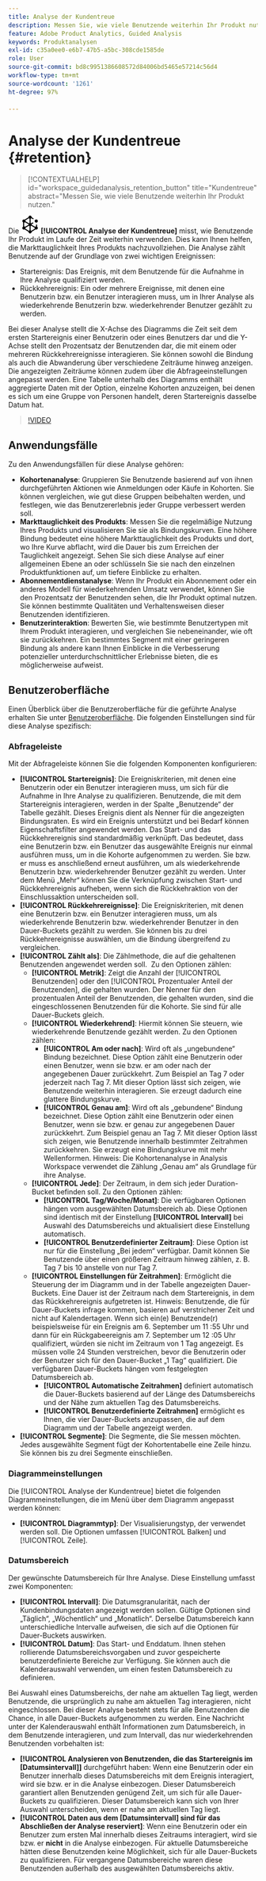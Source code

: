 ```yaml
---
title: Analyse der Kundentreue
description: Messen Sie, wie viele Benutzende weiterhin Ihr Produkt nutzen.
feature: Adobe Product Analytics, Guided Analysis
keywords: Produktanalysen
exl-id: c35a0ee0-e6b7-47b5-a5bc-308cde1585de
role: User
source-git-commit: bd8c9951386608572d84006bd5465e57214c56d4
workflow-type: tm+mt
source-wordcount: '1261'
ht-degree: 97%

---
```


# Analyse der Kundentreue {#retention}

<!-- markdownlint-disable MD034 -->

>[!CONTEXTUALHELP]
>id="workspace_guidedanalysis_retention_button"
>title="Kundentreue"
>abstract="Messen Sie, wie viele Benutzende weiterhin Ihr Produkt nutzen."

<!-- markdownlint-enable MD034 -->

Die ![Retention](/help/assets/icons/Retention.svg) **[!UICONTROL Analyse der Kundentreue]** misst, wie Benutzende Ihr Produkt im Laufe der Zeit weiterhin verwenden. Dies kann Ihnen helfen, die Markttauglichkeit Ihres Produkts nachzuvollziehen. Die Analyse zählt Benutzende auf der Grundlage von zwei wichtigen Ereignissen:

* Startereignis: Das Ereignis, mit dem Benutzende für die Aufnahme in Ihre Analyse qualifiziert werden.
* Rückkehrereignis: Ein oder mehrere Ereignisse, mit denen eine Benutzerin bzw. ein Benutzer interagieren muss, um in Ihrer Analyse als wiederkehrende Benutzerin bzw. wiederkehrender Benutzer gezählt zu werden.

Bei dieser Analyse stellt die X-Achse des Diagramms die Zeit seit dem ersten Startereignis einer Benutzerin oder eines Benutzers dar und die Y-Achse stellt den Prozentsatz der Benutzenden dar, die mit einem oder mehreren Rückkehrereignisse interagieren. Sie können sowohl die Bindung als auch die Abwanderung über verschiedene Zeiträume hinweg anzeigen. Die angezeigten Zeiträume können zudem über die Abfrageeinstellungen angepasst werden. Eine Tabelle unterhalb des Diagramms enthält aggregierte Daten mit der Option, einzelne Kohorten anzuzeigen, bei denen es sich um eine Gruppe von Personen handelt, deren Startereignis dasselbe Datum hat.

>[!VIDEO](https://video.tv.adobe.com/v/3435787/?captions=ger&quality=12&learn=on)


## Anwendungsfälle

Zu den Anwendungsfällen für diese Analyse gehören:

* **Kohortenanalyse**: Gruppieren Sie Benutzende basierend auf von ihnen durchgeführten Aktionen wie Anmeldungen oder Käufe in Kohorten. Sie können vergleichen, wie gut diese Gruppen beibehalten werden, und festlegen, wie das Benutzererlebnis jeder Gruppe verbessert werden soll.
* **Markttauglichkeit des Produkts**: Messen Sie die regelmäßige Nutzung Ihres Produkts und visualisieren Sie sie als Bindungskurven. Eine höhere Bindung bedeutet eine höhere Markttauglichkeit des Produkts und dort, wo Ihre Kurve abflacht, wird die Dauer bis zum Erreichen der Tauglichkeit angezeigt. Sehen Sie sich diese Analyse auf einer allgemeinen Ebene an oder schlüsseln Sie sie nach den einzelnen Produktfunktionen auf, um tiefere Einblicke zu erhalten.
* **Abonnementdienstanalyse**: Wenn Ihr Produkt ein Abonnement oder ein anderes Modell für wiederkehrenden Umsatz verwendet, können Sie den Prozentsatz der Benutzenden sehen, die Ihr Produkt optimal nutzen. Sie können bestimmte Qualitäten und Verhaltensweisen dieser Benutzenden identifizieren.
* **Benutzerinteraktion**: Bewerten Sie, wie bestimmte Benutzertypen mit Ihrem Produkt interagieren, und vergleichen Sie nebeneinander, wie oft sie zurückkehren. Ein bestimmtes Segment mit einer geringeren Bindung als andere kann Ihnen Einblicke in die Verbesserung potenzieller unterdurchschnittlicher Erlebnisse bieten, die es möglicherweise aufweist.

## Benutzeroberfläche

Einen Überblick über die Benutzeroberfläche für die geführte Analyse erhalten Sie unter [Benutzeroberfläche](../overview.md#interface). Die folgenden Einstellungen sind für diese Analyse spezifisch:

### Abfrageleiste

Mit der Abfrageleiste können Sie die folgenden Komponenten konfigurieren:

* **[!UICONTROL Startereignis]**: Die Ereigniskriterien, mit denen eine Benutzerin oder ein Benutzer interagieren muss, um sich für die Aufnahme in Ihre Analyse zu qualifizieren. Benutzende, die mit dem Startereignis interagieren, werden in der Spalte „Benutzende“ der Tabelle gezählt. Dieses Ereignis dient als Nenner für die angezeigten Bindungsraten. Es wird ein Ereignis unterstützt und bei Bedarf können Eigenschaftsfilter angewendet werden. Das Start- und das Rückkehrereignis sind standardmäßig verknüpft. Das bedeutet, dass eine Benutzerin bzw. ein Benutzer das ausgewählte Ereignis nur einmal ausführen muss, um in die Kohorte aufgenommen zu werden. Sie bzw. er muss es anschließend erneut ausführen, um als wiederkehrende Benutzerin bzw. wiederkehrender Benutzer gezählt zu werden. Unter dem Menü „Mehr“ können Sie die Verknüpfung zwischen Start- und Rückkehrereignis aufheben, wenn sich die Rückkehraktion von der Einschlussaktion unterscheiden soll.
* **[!UICONTROL Rückkehrereignisse]**: Die Ereigniskriterien, mit denen eine Benutzerin bzw. ein Benutzer interagieren muss, um als wiederkehrende Benutzerin bzw. wiederkehrender Benutzer in den Dauer-Buckets gezählt zu werden. Sie können bis zu drei Rückkehrereignisse auswählen, um die Bindung übergreifend zu vergleichen.
* **[!UICONTROL Zählt als]**: Die Zählmethode, die auf die gehaltenen Benutzenden angewendet werden soll.  Zu den Optionen zählen:
   * **[!UICONTROL Metrik]**: Zeigt die Anzahl der [!UICONTROL Benutzenden] oder den [!UICONTROL Prozentualer Anteil der Benutzenden], die gehalten wurden. Der Nenner für den prozentualen Anteil der Benutzenden, die gehalten wurden, sind die eingeschlossenen Benutzenden für die Kohorte. Sie sind für alle Dauer-Buckets gleich.
   * **[!UICONTROL Wiederkehrend]**: Hiermit können Sie steuern, wie wiederkehrende Benutzende gezählt werden. Zu den Optionen zählen:
      * **[!UICONTROL Am oder nach]**: Wird oft als „ungebundene“ Bindung bezeichnet. Diese Option zählt eine Benutzerin oder einen Benutzer, wenn sie bzw. er am oder nach der angegebenen Dauer zurückkehrt. Zum Beispiel an Tag 7 oder jederzeit nach Tag 7. Mit dieser Option lässt sich zeigen, wie Benutzende weiterhin interagieren. Sie erzeugt dadurch eine glattere Bindungskurve.
      * **[!UICONTROL Genau am]**: Wird oft als „gebundene“ Bindung bezeichnet. Diese Option zählt eine Benutzerin oder einen Benutzer, wenn sie bzw. er genau zur angegebenen Dauer zurückkehrt. Zum Beispiel genau an Tag 7. Mit dieser Option lässt sich zeigen, wie Benutzende innerhalb bestimmter Zeitrahmen zurückkehren. Sie erzeugt eine Bindungskurve mit mehr Wellenformen. Hinweis: Die Kohortenanalyse in Analysis Workspace verwendet die Zählung „Genau am“ als Grundlage für ihre Analyse.
   * **[!UICONTROL Jede]**: Der Zeitraum, in dem sich jeder Duration-Bucket befinden soll. Zu den Optionen zählen:
      * **[!UICONTROL Tag/Woche/Monat]**: Die verfügbaren Optionen hängen vom ausgewählten Datumsbereich ab. Diese Optionen sind identisch mit der Einstellung **[!UICONTROL Intervall]** bei Auswahl des Datumsbereichs und aktualisiert diese Einstellung automatisch.
      * **[!UICONTROL Benutzerdefinierter Zeitraum]**: Diese Option ist nur für die Einstellung „Bei jedem“ verfügbar. Damit können Sie Benutzende über einen größeren Zeitraum hinweg zählen, z. B. Tag 7 bis 10 anstelle von nur Tag 7.
   * **[!UICONTROL Einstellungen für Zeitrahmen]**: Ermöglicht die Steuerung der im Diagramm und in der Tabelle angezeigten Dauer-Buckets. Eine Dauer ist der Zeitraum nach dem Startereignis, in dem das Rückkehrereignis aufgetreten ist. Hinweis: Benutzende, die für Dauer-Buckets infrage kommen, basieren auf verstrichener Zeit und nicht auf Kalendertagen. Wenn sich ein(e) Benutzende(r) beispielsweise für ein Ereignis am 6. September um 11 :55 Uhr und dann für ein Rückgabeereignis am 7. September um 12 :05 Uhr qualifiziert, würden sie nicht im Zeitraum von 1 Tag angezeigt. Es müssen volle 24 Stunden verstreichen, bevor die Benutzerin oder der Benutzer sich für den Dauer-Bucket „1 Tag“ qualifiziert. Die verfügbaren Dauer-Buckets hängen vom festgelegten Datumsbereich ab.
      * **[!UICONTROL Automatische Zeitrahmen]** definiert automatisch die Dauer-Buckets basierend auf der Länge des Datumsbereichs und der Nähe zum aktuellen Tag des Datumsbereichs.
      * **[!UICONTROL Benutzerdefinierte Zeitrahmen]** ermöglicht es Ihnen, die vier Dauer-Buckets anzupassen, die auf dem Diagramm und der Tabelle angezeigt werden.
* **[!UICONTROL Segmente]**: Die Segmente, die Sie messen möchten. Jedes ausgewählte Segment fügt der Kohortentabelle eine Zeile hinzu. Sie können bis zu drei Segmente einschließen.

### Diagrammeinstellungen

Die [!UICONTROL Analyse der Kundentreue] bietet die folgenden Diagrammeinstellungen, die im Menü über dem Diagramm angepasst werden können:

* **[!UICONTROL Diagrammtyp]**: Der Visualisierungstyp, der verwendet werden soll. Die Optionen umfassen [!UICONTROL Balken] und [!UICONTROL Zeile].

### Datumsbereich

Der gewünschte Datumsbereich für Ihre Analyse. Diese Einstellung umfasst zwei Komponenten:

* **[!UICONTROL Intervall]**: Die Datumsgranularität, nach der Kundenbindungsdaten angezeigt werden sollen. Gültige Optionen sind „Täglich“, „Wöchentlich“ und „Monatlich“. Derselbe Datumsbereich kann unterschiedliche Intervalle aufweisen, die sich auf die Optionen für Dauer-Buckets auswirken.
* **[!UICONTROL Datum]**: Das Start- und Enddatum. Ihnen stehen rollierende Datumsbereichsvorgaben und zuvor gespeicherte benutzerdefinierte Bereiche zur Verfügung. Sie können auch die Kalenderauswahl verwenden, um einen festen Datumsbereich zu definieren.

Bei Auswahl eines Datumsbereichs, der nahe am aktuellen Tag liegt, werden Benutzende, die ursprünglich zu nahe am aktuellen Tag interagieren, nicht eingeschlossen. Bei dieser Analyse besteht stets für alle Benutzenden die Chance, in alle Dauer-Buckets aufgenommen zu werden. Eine Nachricht unter der Kalenderauswahl enthält Informationen zum Datumsbereich, in dem Benutzende interagieren, und zum Intervall, das nur wiederkehrenden Benutzenden vorbehalten ist:

* **[!UICONTROL Analysieren von Benutzenden, die das Startereignis im [Datumsintervall]]** durchgeführt haben: Wenn eine Benutzerin oder ein Benutzer innerhalb dieses Datumsbereichs mit dem Ereignis interagiert, wird sie bzw. er in die Analyse einbezogen. Dieser Datumsbereich garantiert allen Benutzenden genügend Zeit, um sich für alle Dauer-Buckets zu qualifizieren. Dieser Datumsbereich kann sich von Ihrer Auswahl unterscheiden, wenn er nahe am aktuellen Tag liegt.
* **[!UICONTROL Daten aus dem [Datumsintervall] sind für das Abschließen der Analyse reserviert]**: Wenn eine Benutzerin oder ein Benutzer zum ersten Mal innerhalb dieses Zeitraums interagiert, wird sie bzw. er **nicht** in die Analyse einbezogen. Für aktuelle Datumsbereiche hätten diese Benutzenden keine Möglichkeit, sich für alle Dauer-Buckets zu qualifizieren. Für vergangene Datumsbereiche waren diese Benutzenden außerhalb des ausgewählten Datumsbereichs aktiv.

<!--
## Example

See below for an example of the analysis.

![Retention](../assets/retention.png)

-->